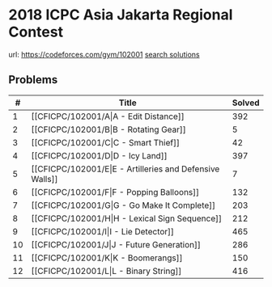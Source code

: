 # 2018 ICPC Asia Jakarta Regional Contest

url: https://codeforces.com/gym/102001
[search solutions](https://www.google.com/search?q=Solution+OR+題解+2018+ICPC+Asia+Jakarta+Regional+Contest)

## Problems

| # | Title | Solved |
| --- | --- | --- |
|1|[[CFICPC/102001/A\|A - Edit Distance]]|392|
|2|[[CFICPC/102001/B\|B - Rotating Gear]]|5|
|3|[[CFICPC/102001/C\|C - Smart Thief]]|42|
|4|[[CFICPC/102001/D\|D - Icy Land]]|397|
|5|[[CFICPC/102001/E\|E - Artilleries and Defensive Walls]]|7|
|6|[[CFICPC/102001/F\|F - Popping Balloons]]|132|
|7|[[CFICPC/102001/G\|G - Go Make It Complete]]|203|
|8|[[CFICPC/102001/H\|H - Lexical Sign Sequence]]|212|
|9|[[CFICPC/102001/I\|I - Lie Detector]]|465|
|10|[[CFICPC/102001/J\|J - Future Generation]]|286|
|11|[[CFICPC/102001/K\|K - Boomerangs]]|150|
|12|[[CFICPC/102001/L\|L - Binary String]]|416|
